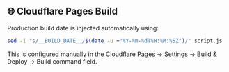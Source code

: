 ## 🌐 Cloudflare Pages Build

Production build date is injected automatically using:

```bash
sed -i "s/__BUILD_DATE__/$(date -u +"%Y-%m-%dT%H:%M:%SZ")/" script.js
```
This is configured manually in the Cloudflare Pages → Settings → Build & Deploy → Build command field.